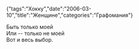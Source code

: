 {"tags":"Хокку","date":"2006-03-10","title":"Женщине","categories":"Графомания"}

Быть только моей  
Или -- только не моей  
Вот и весь выбор.
